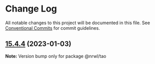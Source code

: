 # Change Log

All notable changes to this project will be documented in this file.
See [Conventional Commits](https://conventionalcommits.org) for commit guidelines.

## [15.4.4](https://github.com/nrwl/nx/compare/15.4.3...15.4.4) (2023-01-03)

**Note:** Version bump only for package @nrwl/tao

